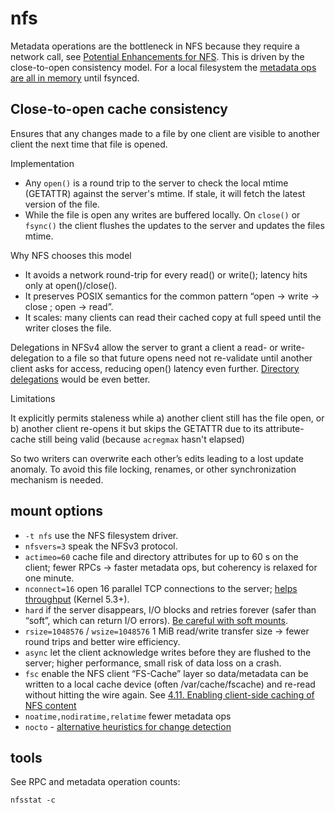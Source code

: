 # nfs

Metadata operations are the bottleneck in NFS because they require a network call, see [Potential Enhancements for NFS](https://www.usenix.org/legacy/publications/library/proceedings/fast04/tech/full_papers/radkov/radkov_html/node26.html). This is driven by the close-to-open consistency model. For a local filesystem the [metadata ops are all in memory](https://news.ycombinator.com/item?id=29397271) until fsynced.

## Close-to-open cache consistency

Ensures that any changes made to a file by one client are visible to another client the next time that file is opened.

Implementation

- Any `open()` is a round trip to the server to check the local mtime (GETATTR) against the server's mtime. If stale, it will fetch the latest version of the file.
- While the file is open any writes are buffered locally. On `close()` or `fsync()` the client flushes the updates to the server and updates the files mtime.

Why NFS chooses this model

- It avoids a network round-trip for every read() or write(); latency hits only at open()/close().
- It preserves POSIX semantics for the common pattern “open → write → close ; open → read”.
- It scales: many clients can read their cached copy at full speed until the writer closes the file.

Delegations in NFSv4 allow the server to grant a client a read- or write-delegation to a file so that future opens need not re-validate until another client asks for access, reducing open() latency even further. [Directory delegations](https://news.ycombinator.com/item?id=42174546) would be even better.

Limitations

It explicitly permits staleness while
a) another client still has the file open, or
b) another client re-opens it but skips the GETATTR due to its attribute-cache still being valid (because `acregmax` hasn't elapsed)

So two writers can overwrite each other’s edits leading to a lost update anomaly. To avoid this file locking, renames, or other synchronization mechanism is needed.

## mount options

- `-t nfs` use the NFS filesystem driver.
- `nfsvers=3` speak the NFSv3 protocol.
- `actimeo=60` cache file and directory attributes for up to 60 s on the client; fewer RPCs → faster metadata ops, but coherency is relaxed for one minute.
- `nconnect=16` open 16 parallel TCP connections to the server; [helps throughput](https://medium.com/@emilypotyraj/use-nconnect-to-effortlessly-increase-nfs-performance-4ceb46c64089) (Kernel 5.3+).
- `hard` if the server disappears, I/O blocks and retries forever (safer than “soft”, which can return I/O errors). [Be careful with soft mounts](https://serverfault.com/a/19465/126276).
- `rsize=1048576` / `wsize=1048576` 1 MiB read/write transfer size → fewer round trips and better wire efficiency.
- `async` let the client acknowledge writes before they are flushed to the server; higher performance, small risk of data loss on a crash.
- `fsc` enable the NFS client “FS-Cache” layer so data/metadata can be written to a local cache device (often /var/cache/fscache) and re-read without hitting the wire again. See [4.11. Enabling client-side caching of NFS content](https://docs.redhat.com/en/documentation/red_hat_enterprise_linux/8/html/managing_file_systems/mounting-nfs-shares_managing-file-systems#enabling-client-side-caching-of-nfs-content_mounting-nfs-shares)
- `noatime,nodiratime,relatime` fewer metadata ops
- `nocto` - [alternative heuristics for change detection](https://serverfault.com/questions/456767/why-does-the-nocto-nfs-mount-option-in-linux-not-prevent-flush-on-close)

## tools

See RPC and metadata operation counts:

```
nfsstat -c
```
